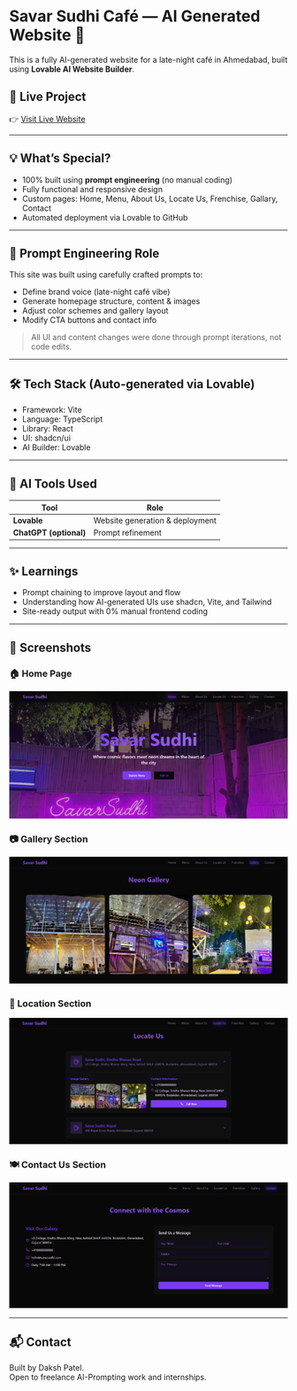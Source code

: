 # Savar Sudhi Café — AI Generated Website 🌙

This is a fully AI-generated website for a late-night café in Ahmedabad, built using **Lovable AI Website Builder**.

## 🔗 Live Project
👉 [Visit Live Website](https://sudhi-neon-vibes.lovable.app)

---

## 💡 What’s Special?

- 100% built using **prompt engineering** (no manual coding)
- Fully functional and responsive design
- Custom pages: Home, Menu, About Us, Locate Us, Frenchise, Gallary, Contact
- Automated deployment via Lovable to GitHub

---

## 💬 Prompt Engineering Role

This site was built using carefully crafted prompts to:
- Define brand voice (late-night café vibe)
- Generate homepage structure, content & images
- Adjust color schemes and gallery layout
- Modify CTA buttons and contact info

> All UI and content changes were done through prompt iterations, not code edits.

---

## 🛠️ Tech Stack (Auto-generated via Lovable)

- Framework: Vite
- Language: TypeScript
- Library: React
- UI: shadcn/ui
- AI Builder: Lovable

---

## 🧠 AI Tools Used

| Tool | Role |
|------|------|
| **Lovable** | Website generation & deployment |
| **ChatGPT (optional)** | Prompt refinement |

---

## ✨ Learnings

- Prompt chaining to improve layout and flow
- Understanding how AI-generated UIs use shadcn, Vite, and Tailwind
- Site-ready output with 0% manual frontend coding

---

## 📸 Screenshots

### 🏠 Home Page  
![Home Page](screenshots/home.png)

### 📷 Gallery Section  
![Gallery Section](screenshots/Gallery.png)

### 📍 Location Section  
![Location Section](screenshots/Location.png)

### 🍽️ Contact Us Section  
![Menu Section](screenshots/Contact.png)

---

## 📬 Contact

Built by Daksh Patel.  
Open to freelance AI-Prompting work and internships.


